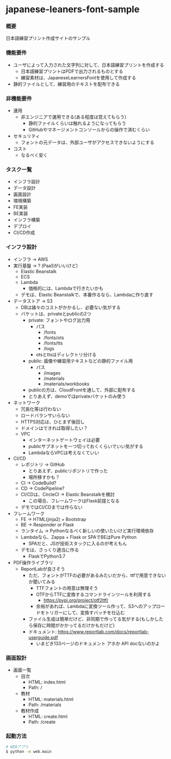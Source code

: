 # japanese-leaners-font-sample

### 概要
日本語練習プリント作成サイトのサンプル

### 機能要件
- ユーザによって入力された文字列に対して、日本語練習プリントを作成する
  - 日本語練習プリントはPDFで出力されるものとする
  - 練習素材は、JapaneseLearnersFontを使用して作成する
- 静的ファイルとして、練習用のテキストを配布できる

### 非機能要件
- 運用
  - 非エンジニアで運用できる(ある程度は覚えてもらう)
    - 静的ファイルくらいは触れるようになってもらう
    - GitHubやマネージメントコンソールからの操作で済むくらい
- セキュリティ
  - フォントの元データは、外部ユーザがアクセスできないようにする
- コスト
  - なるべく安く

### タスク一覧
- インフラ設計
- データ設計
- 画面設計
- 環境構築
- FE実装
- BE実装
- インフラ構築
- デプロイ
- CI/CD作成

### インフラ設計
- インフラ -> AWS
- 実行基盤 -> ? (PaaSがいいけど)
  - Elastic Beanstalk
  - ECS
  - Lambda
    - 価格的には、Lambdaで行きたいかも
  - デモは、Elastic Beanstalkで、本番作るなら、Lambdaに作り直す
- データストア -> S3
  - DBは諸々のコストがかかるし、必要ない気がする
  - バケットは、privateとpublicの2つ
    - private: フォントやログ出力用
      - パス
        - /fonts
        - /fonts/ots
        - /fonts/tts
        - /logs
      - otsとttsはディレクトリ分ける
    - public: 画像や練習用テキストなどの静的ファイル用
      - パス
        - /images
        - /materials
        - /materials/workbooks
    - publicの方は、CloudFrontを通して、外部に配布する
    - とりあえず、demoではprivateバケットのみ使う
- ネットワーク
  - 冗長化等は行わない
  - ロードバランサいらない
  - HTTPS対応は、ひとまず後回し
  - ドメインはできれば取得したい？
  - VPC
    - インターネットゲートウェイは必要
    - publicサブネットを一つ切っておくくらいでいい気がする
    - LambdaならVPCは考えなくていい
- CI/CD
  - レポジトリ -> GitHub
    - とりあえず、publicリポジトリで作った
    - 場所移すかも？
  - CI -> CodeBuild?
  - CD -> CodePipeline?
  - CI/CDは、CircleCI -> Elastic Beanstalkを検討
    - この場合、フレームワークはFlask前提となる
  - デモではCI/CDまでは作らない
- フレームワーク
  - FE -> HTML(jinja2) + Bootstrap
  - BE -> Responder or Flask
  - ランタイム -> Pythonなるべく新しいの使いたいけど実行環境依存
  - Lambdaなら、Zappa + Flask or SPAでBEはPure Python
    - SPAだと、JSが技術スタックに入るのが考えもん
  - デモは、さっくり適当に作る
    - FlaskでPython3.7
- PDF操作ライブラリ
  - ReportLabが良さそう
    - ただ、フォントがTTFの必要があるみたいだから、ttfで用意できないか聞いてみる
      - TTFフォントの用意は無理そう
      - OTFからTTFに変換するコマンドラインツールを利用する
        - https://pypi.org/project/otf2ttf/
      - 余裕があれば、Lambdaに変換ツール作って、S3へのアップロードをトリガーにして、変換すバッチを仕込む
    - ファイル生成は簡単だけど、非同期で作ってる気がする(もしかしたら保存に時間がかかってるだけかもだけど)
    - ドキュメント: https://www.reportlab.com/docs/reportlab-userguide.pdf
      - いまどき133ページのドキュメント アホか API docないのかよ

### 画面設計
- 画面一覧
  - 目次
    - HTML: index.html
    - Path: /
  - 教材
    - HTML: materials.html
    - Path: /materials
  - 教材作成
    - HTML: create.html
    - Path: /create
    
### 起動方法

```bash
# WEBアプリ
$ python -m web.main

```

